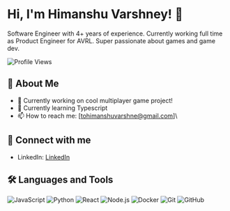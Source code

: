 # Hi, I'm Himanshu Varshney! 👋
Software Engineer with 4+ years of experience. Currently working full time as Product Engineer for AVRL. Super passionate about games and game dev.

![Profile Views](https://komarev.com/ghpvc/?username=varshney-himanshu&color=blue)

## 🚀 About Me
- 🔭 Currently working on cool multiplayer game project!
- 🌱 Currently learning Typescript
- 📫 How to reach me: [tohimanshuvarshne@gmail.com]\

## 💼 Connect with me
- LinkedIn: [LinkedIn](https://www.linkedin.com/in/varshney-himanshu)

## 🛠 Languages and Tools
![JavaScript](https://img.shields.io/badge/-JavaScript-000?&logo=JavaScript)
![Python](https://img.shields.io/badge/-Python-000?&logo=Python)
![React](https://img.shields.io/badge/-React-000?&logo=React)
![Node.js](https://img.shields.io/badge/-Node.js-000?&logo=Node.js)
![Docker](https://img.shields.io/badge/-Docker-000?&logo=Docker)
![Git](https://img.shields.io/badge/-Git-000?&logo=Git)
![GitHub](https://img.shields.io/badge/-GitHub-000?&logo=GitHub)
